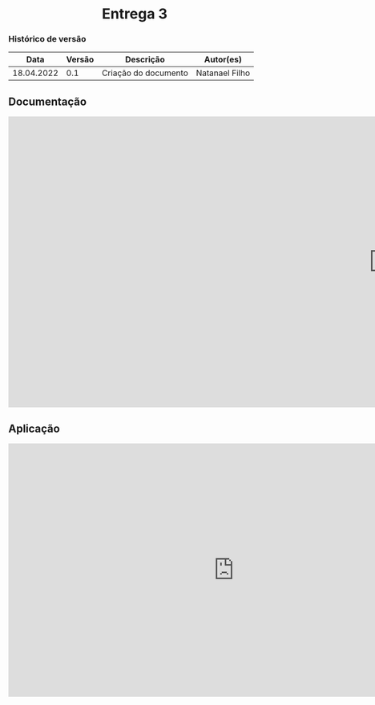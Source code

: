 # <center> Entrega 3


### Histórico de versão<br>

|Data | Versão | Descrição | Autor(es)|
| -- | -- | -- | -- |
| 18.04.2022 | 0.1 | Criação do documento | Natanael Filho|


## Documentação

<iframe width="1520" height="581" src="https://www.youtube.com/embed/jE-lXad90xk" title="YouTube video player" frameborder="0" allow="accelerometer; autoplay; clipboard-write; encrypted-media; gyroscope; picture-in-picture" allowfullscreen></iframe>

## Aplicação

<iframe width="900" height="506" src="https://www.youtube.com/embed/oicQyrVyeG8" title="YouTube video player" frameborder="0" allow="accelerometer; autoplay; clipboard-write; encrypted-media; gyroscope; picture-in-picture" allowfullscreen></iframe>

